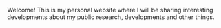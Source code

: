 Welcome! This is my personal website where I will be sharing interesting developments about my public research, developments and other things.
